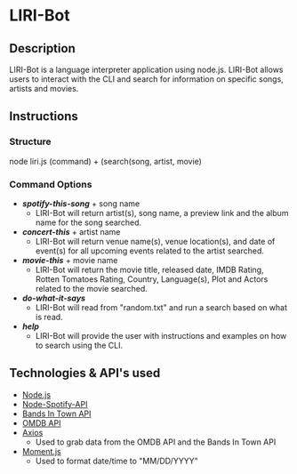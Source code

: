 # LIRI-Bot

## Description ##
LIRI-Bot is a language interpreter application using node.js. LIRI-Bot allows users to interact with the CLI and search for information on specific songs, artists and movies. 

## Instructions ##
### Structure ###
node liri.js (command) + (search(song, artist, movie)
### Command Options ###
- ***spotify-this-song*** + song name
  - LIRI-Bot will return artist(s), song name, a preview link and the album name for the song searched.
- ***concert-this*** + artist name
  - LIRI-Bot will return venue name(s), venue location(s), and date of event(s) for all upcoming events related to the artist searched.
- ***movie-this*** + movie name
  - LIRI-Bot will return the movie title, released date, IMDB Rating, Rotten Tomatoes Rating, Country, Language(s), Plot and Actors related to the movie searched.
- ***do-what-it-says***
  - LIRI-Bot will read from "random.txt" and run a search based on what is read.
- ***help***
  - LIRI-Bot will provide the user with instructions and examples on how to search using the CLI.

## Technologies & API's used ###
- [Node.js](https://nodejs.org/en/ "Node.js")
- [Node-Spotify-API](https://www.npmjs.com/package/node-spotify-api "Node-Spotify-API")
- [Bands In Town API](http://www.artists.bandsintown.com/bandsintown-api "Bands In Town API")
- [OMDB API](http://www.omdbapi.com "OMDB API")
- [Axios](https://www.npmjs.com/package/axios "Axios") 
  - Used to grab data from the OMDB API and the Bands In Town API
- [Moment.js](https://www.npmjs.com/package/axios "Axios")
  - Used to format date/time to "MM/DD/YYYY"


